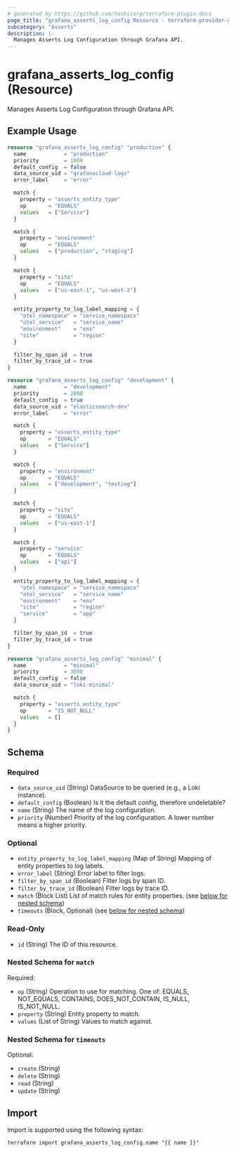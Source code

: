 ```yaml
---
# generated by https://github.com/hashicorp/terraform-plugin-docs
page_title: "grafana_asserts_log_config Resource - terraform-provider-grafana"
subcategory: "Asserts"
description: |-
  Manages Asserts Log Configuration through Grafana API.
---
```


# grafana_asserts_log_config (Resource)

Manages Asserts Log Configuration through Grafana API.

## Example Usage

```terraform
resource "grafana_asserts_log_config" "production" {
  name            = "production"
  priority        = 1000
  default_config  = false
  data_source_uid = "grafanacloud-logs"
  error_label     = "error"

  match {
    property = "asserts_entity_type"
    op       = "EQUALS"
    values   = ["Service"]
  }

  match {
    property = "environment"
    op       = "EQUALS"
    values   = ["production", "staging"]
  }

  match {
    property = "site"
    op       = "EQUALS"
    values   = ["us-east-1", "us-west-2"]
  }

  entity_property_to_log_label_mapping = {
    "otel_namespace" = "service_namespace"
    "otel_service"   = "service_name"
    "environment"    = "env"
    "site"           = "region"
  }

  filter_by_span_id  = true
  filter_by_trace_id = true
}

resource "grafana_asserts_log_config" "development" {
  name            = "development"
  priority        = 2000
  default_config  = true
  data_source_uid = "elasticsearch-dev"
  error_label     = "error"

  match {
    property = "asserts_entity_type"
    op       = "EQUALS"
    values   = ["Service"]
  }

  match {
    property = "environment"
    op       = "EQUALS"
    values   = ["development", "testing"]
  }

  match {
    property = "site"
    op       = "EQUALS"
    values   = ["us-east-1"]
  }

  match {
    property = "service"
    op       = "EQUALS"
    values   = ["api"]
  }

  entity_property_to_log_label_mapping = {
    "otel_namespace" = "service_namespace"
    "otel_service"   = "service_name"
    "environment"    = "env"
    "site"           = "region"
    "service"        = "app"
  }

  filter_by_span_id  = true
  filter_by_trace_id = true
}

resource "grafana_asserts_log_config" "minimal" {
  name            = "minimal"
  priority        = 3000
  default_config  = false
  data_source_uid = "loki-minimal"

  match {
    property = "asserts_entity_type"
    op       = "IS_NOT_NULL"
    values   = []
  }
}
```

<!-- schema generated by tfplugindocs -->
## Schema

### Required

- `data_source_uid` (String) DataSource to be queried (e.g., a Loki instance).
- `default_config` (Boolean) Is it the default config, therefore undeletable?
- `name` (String) The name of the log configuration.
- `priority` (Number) Priority of the log configuration. A lower number means a higher priority.

### Optional

- `entity_property_to_log_label_mapping` (Map of String) Mapping of entity properties to log labels.
- `error_label` (String) Error label to filter logs.
- `filter_by_span_id` (Boolean) Filter logs by span ID.
- `filter_by_trace_id` (Boolean) Filter logs by trace ID.
- `match` (Block List) List of match rules for entity properties. (see [below for nested schema](#nestedblock--match))
- `timeouts` (Block, Optional) (see [below for nested schema](#nestedblock--timeouts))

### Read-Only

- `id` (String) The ID of this resource.

<a id="nestedblock--match"></a>
### Nested Schema for `match`

Required:

- `op` (String) Operation to use for matching. One of: EQUALS, NOT_EQUALS, CONTAINS, DOES_NOT_CONTAIN, IS_NULL, IS_NOT_NULL.
- `property` (String) Entity property to match.
- `values` (List of String) Values to match against.


<a id="nestedblock--timeouts"></a>
### Nested Schema for `timeouts`

Optional:

- `create` (String)
- `delete` (String)
- `read` (String)
- `update` (String)

## Import

Import is supported using the following syntax:

```shell
terraform import grafana_asserts_log_config.name "{{ name }}"
```
